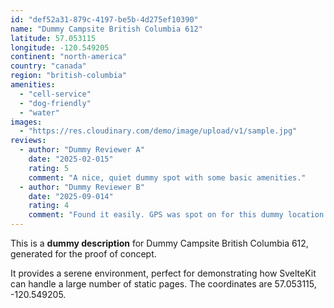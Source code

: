 ```yaml
---
id: "def52a31-879c-4197-be5b-4d275ef10390"
name: "Dummy Campsite British Columbia 612"
latitude: 57.053115
longitude: -120.549205
continent: "north-america"
country: "canada"
region: "british-columbia"
amenities:
  - "cell-service"
  - "dog-friendly"
  - "water"
images:
  - "https://res.cloudinary.com/demo/image/upload/v1/sample.jpg"
reviews:
  - author: "Dummy Reviewer A"
    date: "2025-02-015"
    rating: 5
    comment: "A nice, quiet dummy spot with some basic amenities."
  - author: "Dummy Reviewer B"
    date: "2025-09-014"
    rating: 4
    comment: "Found it easily. GPS was spot on for this dummy location."
---
```


This is a **dummy description** for Dummy Campsite British Columbia 612, generated for the proof of concept.

It provides a serene environment, perfect for demonstrating how SvelteKit can handle a large number of static pages. The coordinates are 57.053115, -120.549205.
